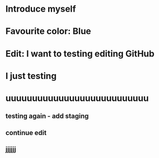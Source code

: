 # Introduce myself

# Favourite color: Blue

# Edit: I want to testing editing GitHub

# I just testing

# uuuuuuuuuuuuuuuuuuuuuuuuuuu

## testing again - add staging

## continue edit

## jjjjjj
